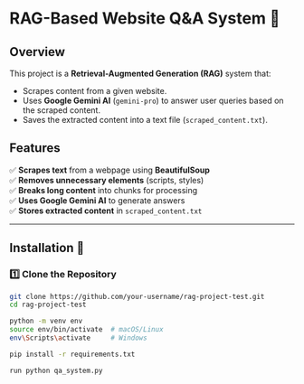 # RAG-Based Website Q&A System 🚀

## Overview
This project is a **Retrieval-Augmented Generation (RAG)** system that:
- Scrapes content from a given website.
- Uses **Google Gemini AI** (`gemini-pro`) to answer user queries based on the scraped content.
- Saves the extracted content into a text file (`scraped_content.txt`).

## Features
✅ **Scrapes text** from a webpage using **BeautifulSoup**  
✅ **Removes unnecessary elements** (scripts, styles)  
✅ **Breaks long content** into chunks for processing  
✅ **Uses Google Gemini AI** to generate answers  
✅ **Stores extracted content** in `scraped_content.txt`  

---

## Installation 🔧

### 1️⃣ **Clone the Repository**
```bash
git clone https://github.com/your-username/rag-project-test.git
cd rag-project-test

python -m venv env
source env/bin/activate  # macOS/Linux
env\Scripts\activate     # Windows

pip install -r requirements.txt

run python qa_system.py
